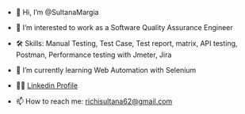 - 👋 Hi, I’m @SultanaMargia
- 👀  I’m interested to work as a Software Quality Assurance Engineer
- 🛠  Skills: Manual Testing, Test Case, Test report, matrix, API testing, Postman, Performance testing with Jmeter, Jira
- 🌱 I’m currently learning  Web Automation with Selenium

-  👩‍💻 <a href= "https://www.linkedin.com/in/sultana-margia-10539b2b4/"> Linkedin Profile<a/>

- 📫 How to reach me: richisultana62@gmail.com

<!---
SultanaMarzia/SultanaMarzia is a ✨ special ✨ repository because its `README.md` (this file) appears on your GitHub profile.
You can click the Preview link to take a look at your changes.
--->
